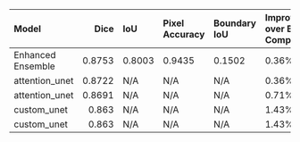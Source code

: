 | Model             |   Dice | IoU    | Pixel Accuracy   | Boundary IoU   | Improvement over Best Component   |
|:------------------|-------:|:-------|:-----------------|:---------------|:----------------------------------|
| Enhanced Ensemble | 0.8753 | 0.8003 | 0.9435           | 0.1502         | 0.36%                             |
| attention_unet    | 0.8722 | N/A    | N/A              | N/A            | 0.36%                             |
| attention_unet    | 0.8691 | N/A    | N/A              | N/A            | 0.71%                             |
| custom_unet       | 0.863  | N/A    | N/A              | N/A            | 1.43%                             |
| custom_unet       | 0.863  | N/A    | N/A              | N/A            | 1.43%                             |